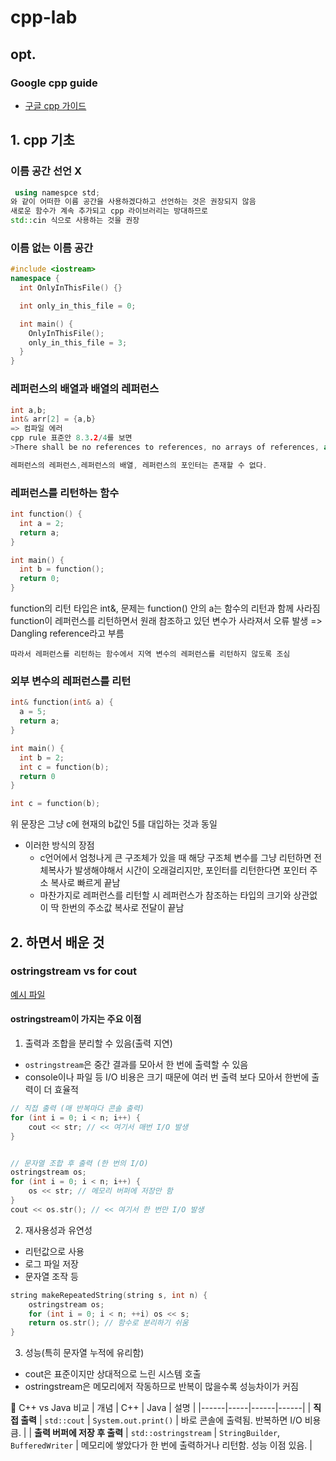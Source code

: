 # cpp-lab
## opt.
### Google cpp guide
- [구글 cpp 가이드](https://google.github.io/styleguide/cppguide.html#Variable_Names)
## 1. cpp 기초
### 이름 공간 선언 X
```cpp
 using namespce std; 
와 같이 어떠한 이름 공간을 사용하겠다하고 선언하는 것은 권장되지 않음
새로운 함수가 계속 추가되고 cpp 라이브러리는 방대하므로
std::cin 식으로 사용하는 것을 권장
```

### 이름 없는 이름 공간
```cpp
#include <iostream>
namespace {
  int OnlyInThisFile() {}

  int only_in_this_file = 0;

  int main() {
    OnlyInThisFile();
    only_in_this_file = 3;
  }
}
```
### 레퍼런스의 배열과 배열의 레퍼런스
```cpp
int a,b;
int& arr[2] = {a,b}
=> 컴파일 에러
cpp rule 표준안 8.3.2/4를 보면
>There shall be no references to references, no arrays of references, and no pointers to references

레퍼런스의 레퍼런스,레퍼런스의 배열, 레퍼런스의 포인터는 존재할 수 없다.
```

### 레퍼런스를 리턴하는 함수
```cpp
int function() {
  int a = 2;
  return a;
}

int main() {
  int b = function();
  return 0;
}
```

function의 리턴 타입은 int&, 문제는 function() 안의 a는 함수의 리턴과 함께 사라짐
function이 레퍼런스를 리턴하면서 원래 참조하고 있던 변수가 사라져서 오류 발생
=> Dangling reference라고 부름

`따라서 레퍼런스를 리턴하는 함수에서 지역 변수의 레퍼런스를 리턴하지 않도록 조심`

### 외부 변수의 레퍼런스를 리턴
```cpp
int& function(int& a) {
  a = 5;
  return a;
}

int main() {
  int b = 2;
  int c = function(b);
  return 0
}
```

```cpp
int c = function(b);
```

위 문장은 그냥 c에 현재의 b값인 5를 대입하는 것과 동일
- 이러한 방식의 장점
  - c언어에서 엄청나게 큰 구조체가 있을 때 해당 구조체 변수를 그냥 리턴하면 전체복사가 발생해야해서 시간이 오래걸리지만, 포인터를 리턴한다면 포인터 주소 복사로 빠르게 끝남
  - 마찬가지로 레퍼런스를 리턴할 시 레퍼런스가 참조하는 타입의 크기와 상관없이 딱 한번의 주소값 복사로 전달이 끝남

## 2. 하면서 배운 것
### ostringstream vs for cout
[예시 파일](./problem-solving/string_repeat.cpp)
#### ostringstream이 가지는 주요 이점
1. 출력과 조합을 분리할 수 있음(출력 지연)
 - `ostringstream`은 중간 결과를 모아서 한 번에 출력할 수 있음
 - console이나 파일 등 I/O 비용은 크기 때문에 여러 번 출력 보다 모아서 한번에 출력이 더 효율적
```cpp
// 직접 출력 (매 반복마다 콘솔 출력)
for (int i = 0; i < n; i++) {
    cout << str; // << 여기서 매번 I/O 발생
}


// 문자열 조합 후 출력 (한 번의 I/O)
ostringstream os;
for (int i = 0; i < n; i++) {
    os << str; // 메모리 버퍼에 저장만 함
}
cout << os.str(); // << 여기서 한 번만 I/O 발생

```
2. 재사용성과 유연성
- 리턴값으로 사용
- 로그 파일 저장
- 문자열 조작 등
```cpp
string makeRepeatedString(string s, int n) {
    ostringstream os;
    for (int i = 0; i < n; ++i) os << s;
    return os.str(); // 함수로 분리하기 쉬움
}

```
3. 성능(특히 문자열 누적에 유리함)
- cout은 표준이지만 상대적으로 느린 시스템 호출
- ostringstream은 메모리에저 작동하므로 반복이 많을수록 성능차이가 커짐

🔁 C++ vs Java 비교
| 개념 | C++ | Java | 설명 |
|------|-----|------|------|
| **직접 출력** | `std::cout` | `System.out.print()` | 바로 콘솔에 출력됨. 반복하면 I/O 비용 큼. |
| **출력 버퍼에 저장 후 출력** | `std::ostringstream` | `StringBuilder`, `BufferedWriter` | 메모리에 쌓았다가 한 번에 출력하거나 리턴함. 성능 이점 있음. |